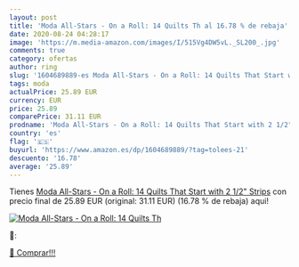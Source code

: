 ```yaml
---
layout: post
title: 'Moda All-Stars - On a Roll: 14 Quilts Th al 16.78 % de rebaja'
date: 2020-08-24 04:28:17
image: 'https://m.media-amazon.com/images/I/515Vg4DW5vL._SL200_.jpg'
comments: true
category: ofertas
author: ring
slug: '1604689889-es Moda All-Stars - On a Roll: 14 Quilts That Start with 2...'
tags: moda
actualPrice: 25.89 EUR
currency: EUR
price: 25.89
comparePrice: 31.11 EUR
prodname: 'Moda All-Stars - On a Roll: 14 Quilts That Start with 2 1/2" Strips'
country: 'es'
flag: '🇪🇸'
buyurl: 'https://www.amazon.es/dp/1604689889/?tag=tolees-21'
descuento: '16.78'
average: '25.89'
---
```


Tienes [Moda All-Stars - On a Roll: 14 Quilts That Start with 2 1/2" Strips](https://www.amazon.es/dp/1604689889/?tag=tolees-21) con precio final de  25.89 EUR (original: 31.11 EUR) (16.78 %  de rebaja) aqui!

[![Moda All-Stars - On a Roll: 14 Quilts Th](https://m.media-amazon.com/images/I/515Vg4DW5vL._SL200_.jpg)](https://www.amazon.es/dp/1604689889/?tag=tolees-21)

🔎:


[🛒 Comprar!!!](https://www.amazon.es/dp/1604689889/?tag=tolees-21)
